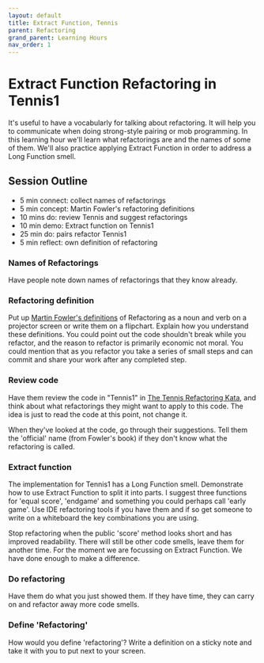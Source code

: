 ```yaml
---
layout: default
title: Extract Function, Tennis
parent: Refactoring
grand_parent: Learning Hours
nav_order: 1
---
```


# Extract Function Refactoring in Tennis1

It's useful to have a vocabularly for talking about refactoring. It will help you to communicate when doing strong-style pairing or mob programming. In this learning hour we'll learn what refactorings are and the names of some of them. We'll also practice applying Extract Function in order to address a Long Function smell.

## Session Outline
 
* 5 min connect: collect names of refactorings   
* 5 min concept: Martin Fowler's refactoring definitions
* 10 mins do: review Tennis and suggest refactorings   
* 10 min demo: Extract function on Tennis1 
* 25 min do: pairs refactor Tennis1 
* 5 min reflect: own definition of refactoring

### Names of Refactorings
Have people note down names of refactorings that they know already.

### Refactoring definition
Put up [Martin Fowler's definitions](https://martinfowler.com/bliki/DefinitionOfRefactoring.html) of Refactoring as a noun and verb on a projector screen or write them on a flipchart. Explain how you understand these definitions. You could point out the code shouldn't break while you refactor, and the reason to refactor is primarily economic not moral. You could mention that as you refactor you take a series of small steps and can commit and share your work after any completed step.

### Review code
Have them review the code in "Tennis1" in [The Tennis Refactoring Kata](https://github.com/emilybache/Tennis-Refactoring-Kata), and think about what refactorings they might want to apply to this code. The idea is just to read the code at this point, not change it.

When they've looked at the code, go through their suggestions. Tell them the 'official' name (from Fowler's book) if they don't know what the refactoring is called.

### Extract function
The implementation for Tennis1 has a Long Function smell. Demonstrate how to use Extract Function to split it into parts. I suggest three functions for 'equal score', 'endgame' and something you could perhaps call 'early game'. Use IDE refactoring tools if you have them and if so get someone to write on a whiteboard the key combinations you are using. 

Stop refactoring when the public 'score' method looks short and has improved readability. There will still be other code smells, leave them for another time. For the moment we are focussing on Extract Function. We have done enough to make a difference.

### Do refactoring
Have them do what you just showed them. If they have time, they can carry on and refactor away more code smells.

### Define 'Refactoring'
How would you define 'refactoring'? Write a definition on a sticky note and take it with you to put next to your screen.
